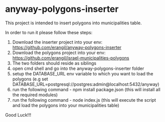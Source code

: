# anyway-polygons-inserter
This project is intended to insert polygons into municipalities table.

In order to run it please follow these steps:
1. Download the inserter project into your env: https://github.com/erangil/anyway-polygons-inserter
2. Download the polygons project into your env: https://github.com/erangil/israel-municipalities-polygons
3. The two folders should reside as siblings
4. open cmd shell and go into the anyway-polygons-inserter folder
5. setup the DATABASE_URL env variable to which you want to load the polygons (e.g set DATABASE_URL=postgresql://postgres:admin@localhost:5432/anyway)
6. run the following command - npm install package.json (this will install all the required modules)
7. run the following command - node index.js (this will execute the script and load the polygons into your municipalities table)

Good Luck!!!
